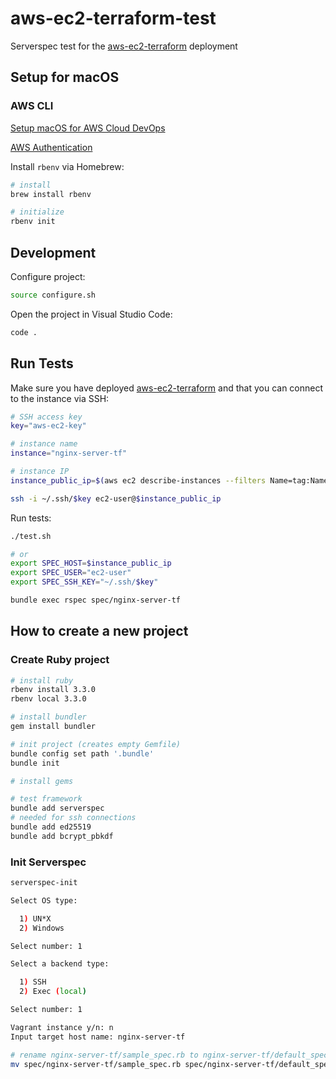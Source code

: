 # aws-ec2-terraform-test
Serverspec test for the [aws-ec2-terraform](https://github.com/swiftsoftwaregroup/aws-ec2-terraform) deployment

## Setup for macOS

### AWS CLI

[Setup macOS for AWS Cloud DevOps](https://blog.swiftsoftwaregroup.com/setup-macos-for-aws-cloud-devops)

[AWS Authentication](https://blog.swiftsoftwaregroup.com/aws-authentication)

Install `rbenv` via Homebrew:

```bash
# install
brew install rbenv

# initialize
rbenv init
```

## Development

Configure project:

```bash
source configure.sh
```

Open the project in Visual Studio Code:

```bash
code .
```

## Run Tests

Make sure you have deployed [aws-ec2-terraform](https://github.com/swiftsoftwaregroup/aws-ec2-terraform) and that you can connect to the instance via SSH:

```bash
# SSH access key
key="aws-ec2-key"

# instance name
instance="nginx-server-tf"

# instance IP
instance_public_ip=$(aws ec2 describe-instances --filters Name=tag:Name,Values=$instance | jq -r '.Reservations[-1].Instances[-1].PublicIpAddress')

ssh -i ~/.ssh/$key ec2-user@$instance_public_ip
```

Run tests:

```bash
./test.sh

# or
export SPEC_HOST=$instance_public_ip
export SPEC_USER="ec2-user"
export SPEC_SSH_KEY="~/.ssh/$key"

bundle exec rspec spec/nginx-server-tf
```

## How to create a new project

### Create Ruby project

```bash
# install ruby 
rbenv install 3.3.0
rbenv local 3.3.0 

# install bundler
gem install bundler

# init project (creates empty Gemfile)
bundle config set path '.bundle'
bundle init

# install gems

# test framework
bundle add serverspec
# needed for ssh connections
bundle add ed25519
bundle add bcrypt_pbkdf
```

### Init Serverspec

```bash
serverspec-init

Select OS type:

  1) UN*X
  2) Windows

Select number: 1

Select a backend type:

  1) SSH
  2) Exec (local)

Select number: 1

Vagrant instance y/n: n
Input target host name: nginx-server-tf

# rename nginx-server-tf/sample_spec.rb to nginx-server-tf/default_spec.rb
mv spec/nginx-server-tf/sample_spec.rb spec/nginx-server-tf/default_spec.rb
```
